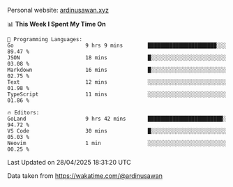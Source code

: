 Personal website: [ardinusawan.xyz](https://ardinusawan.xyz)

<!--START_SECTION:waka-->
📊 **This Week I Spent My Time On** 

```text
💬 Programming Languages: 
Go                       9 hrs 9 mins        ██████████████████████░░░   89.47 % 
JSON                     18 mins             █░░░░░░░░░░░░░░░░░░░░░░░░   03.08 % 
Markdown                 16 mins             █░░░░░░░░░░░░░░░░░░░░░░░░   02.75 % 
Text                     12 mins             ░░░░░░░░░░░░░░░░░░░░░░░░░   01.98 % 
TypeScript               11 mins             ░░░░░░░░░░░░░░░░░░░░░░░░░   01.86 % 

🔥 Editors: 
GoLand                   9 hrs 42 mins       ████████████████████████░   94.72 % 
VS Code                  30 mins             █░░░░░░░░░░░░░░░░░░░░░░░░   05.03 % 
Neovim                   1 min               ░░░░░░░░░░░░░░░░░░░░░░░░░   00.25 % 
```


 Last Updated on 28/04/2025 18:31:20 UTC
<!--END_SECTION:waka-->
Data taken from https://wakatime.com/@ardinusawan
